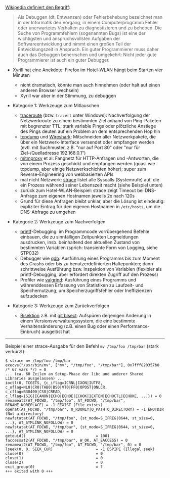 [Wikipedia definiert den Begriff](https://de.wikipedia.org/w/index.php?title=Debuggen&oldid=254167673):

> Als Debuggen (dt. Entwanzen) oder Fehlerbehebung bezeichnet man in der Informatik den Vorgang, in einem Computerprogramm Fehler oder unerwartetes Verhalten zu diagnostizieren und zu beheben. Die Suche von Programmfehlern (sogenannten Bugs) ist eine der wichtigsten und anspruchsvollsten Aufgaben der Softwareentwicklung und nimmt einen großen Teil der Entwicklungszeit in Anspruch. Ein guter Programmierer muss daher auch das Debuggen beherrschen und umgekehrt: Nicht jeder gute Programmierer ist auch ein guter Debugger.

- Xyrill hat eine Anekdote: Firefox im Hotel-WLAN hängt beim Starten vier Minuten
    - nicht dramatisch, könnte man auch hinnehmen (oder halt auf einen anderen Browser wechseln)
    - Xyrill war aber in der Stimmung, zu debuggen

- Kategorie 1: Werkzeuge zum Mitlauschen
    - [traceroute](https://de.wikipedia.org/w/index.php?title=Traceroute&oldid=236437154) (bzw. `tracert` unter Windows): Nachverfolgung der Netzwerkroute zu einem bestimmten Ziel anhand von Ping-Paketen mit begrenzter TTL; stark variable Pings oder plötzliche Anstiege des Pings deuten auf ein Problem an dem entsprechenden Hop hin
    - [tcpdump](https://de.wikipedia.org/w/index.php?title=Tcpdump&oldid=235025527) und [Wireshark](https://de.wikipedia.org/w/index.php?title=Wireshark&oldid=238943114): Mitschneiden aller Netzwerkpakete, die über ein Netzwerk-Interface versendet oder empfangen werden (evtl. mit Suchmuster, z.B. "nur auf Port 80" oder "nur für Ziel-/Quelladresse 192.168.0.1")
    - [mitmproxy](https://mitmproxy.org/) et al: Fangnetz für HTTP-Anfragen und -Antworten, die von einem Prozess geschickt und empfangen werden (quasi wie tcpdump, aber einige Netzwerkschichten höher); super zum Reverse-Engineering von webbasierten APIs
    - mal nicht Netzwerk: [strace](https://en.wikipedia.org/w/index.php?title=Strace&oldid=1268124388) listet alle Syscalls (Systemrufe) auf, die ein Prozess während seiner Lebenszeit macht (siehe Beispiel unten)
    - zurück zum Hotel-WLAN-Beispiel: strace zeigt Timeout bei DNS-Anfrage zum eigenen Hostnamen jeweils 2x nach 120s
    - Grund für diese Anfragen bleibt unklar, aber die Lösung ist eindeutig: expliziter Eintrag für den eigenen Hostnamen in `/etc/hosts`, um die DNS-Abfrage zu umgehen

- Kategorie 2: Werkzeuge zum Nachverfolgen
    - [printf](https://de.wikipedia.org/w/index.php?title=Printf&oldid=243456170)-Debugging: im Programmcode vorrübergehend Befehle einbauen, die zu sinnfälligen Zeitpunkten Logmeldungen ausdrucken, insb. beinhaltend den aktuellen Zustand von bestimmten Variablen (sprich: transiente Form von Logging, siehe STP032)
    - Debugger wie [gdb](https://de.wikipedia.org/w/index.php?title=GNU_Debugger&oldid=237899188): Ausführung eines Programms bis zum Moment des Crashs oder bis zu benutzerdefinierten Haltepunkten; dann schrittweise Ausführung bzw. Inspektion von Variablen (flexibler als printf-Debugging, aber erfordert direkten Zugriff auf den Prozess)
    - Profiler wie [valgrind](https://de.wikipedia.org/w/index.php?title=Valgrind&oldid=246184662): Ausführung eines Programms und währenddessen Erfassung von Statistiken zu Laufzeit- und Speichernutzung, um Speicherzugriffsfehler oder Ineffizienzen aufzudecken

- Kategorie 3: Werkzeuge zum Zurückverfolgen
    - [Bisektion](https://de.wikipedia.org/w/index.php?title=Bisektion&oldid=194714676) z.B. mit [git bisect](https://git-scm.com/docs/git-bisect): Aufspüren derjenigen Änderung in einem Versionsverwaltungssystem, die eine bestimmte Verhaltensänderung (z.B. einen Bug oder einen Performance-Einbruch) ausgelöst hat

---

Beispiel einer strace-Ausgabe für den Befehl `mv /tmp/foo /tmp/bar` (stark verkürzt):

```
$ strace mv /tmp/foo /tmp/bar
execve("/usr/bin/mv", ["mv", "/tmp/foo", "/tmp/bar"], 0x7fff820357b0 /* 67 vars */) = 0
... (ca. 60 Zeilen an Setup-Phase der libc und anderer Shared Libraries ausgelassen) ...
ioctl(0, TCGETS, {c_iflag=ICRNL|IXON|IUTF8, c_oflag=NL0|CR0|TAB0|BS0|VT0|FF0|OPOST|ONLCR, c_cflag=B38400|CS8|CREAD, c_lflag=ISIG|ICANON|ECHO|ECHOE|ECHOK|IEXTEN|ECHOCTL|ECHOKE, ...}) = 0
renameat2(AT_FDCWD, "/tmp/foo", AT_FDCWD, "/tmp/bar", RENAME_NOREPLACE) = -1 EEXIST (File exists)
openat(AT_FDCWD, "/tmp/bar", O_RDONLY|O_PATH|O_DIRECTORY) = -1 ENOTDIR (Not a directory)
newfstatat(AT_FDCWD, "/tmp/foo", {st_mode=S_IFREG|0644, st_size=0, ...}, AT_SYMLINK_NOFOLLOW) = 0
newfstatat(AT_FDCWD, "/tmp/bar", {st_mode=S_IFREG|0644, st_size=0, ...}, AT_SYMLINK_NOFOLLOW) = 0
geteuid()                               = 1001
faccessat2(AT_FDCWD, "/tmp/bar", W_OK, AT_EACCESS) = 0
renameat2(AT_FDCWD, "/tmp/foo", AT_FDCWD, "/tmp/bar", 0) = 0
lseek(0, 0, SEEK_CUR)                   = -1 ESPIPE (Illegal seek)
close(0)                                = 0
close(1)                                = 0
close(2)                                = 0
exit_group(0)                           = ?
+++ exited with 0 +++
```
